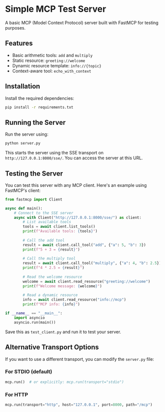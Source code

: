 # Simple MCP Test Server

A basic MCP (Model Context Protocol) server built with FastMCP for testing purposes.

## Features

- Basic arithmetic tools: `add` and `multiply`
- Static resource: `greeting://welcome`
- Dynamic resource template: `info://{topic}`
- Context-aware tool: `echo_with_context`

## Installation

Install the required dependencies:

```bash
pip install -r requirements.txt
```

## Running the Server

Run the server using:

```bash
python server.py
```

This starts the server using the SSE transport on `http://127.0.0.1:8000/sse/`. You can access the server at this URL.

## Testing the Server

You can test this server with any MCP client. Here's an example using FastMCP's client:

```python
from fastmcp import Client

async def main():
    # Connect to the SSE server
    async with Client("http://127.0.0.1:8000/sse/") as client:
        # List available tools
        tools = await client.list_tools()
        print(f"Available tools: {tools}")
        
        # Call the add tool
        result = await client.call_tool("add", {"a": 5, "b": 3})
        print(f"5 + 3 = {result}")
        
        # Call the multiply tool
        result = await client.call_tool("multiply", {"a": 4, "b": 2.5})
        print(f"4 * 2.5 = {result}")
        
        # Read the welcome resource
        welcome = await client.read_resource("greeting://welcome")
        print(f"Welcome message: {welcome}")
        
        # Read a dynamic resource
        info = await client.read_resource("info://mcp")
        print(f"MCP info: {info}")

if __name__ == "__main__":
    import asyncio
    asyncio.run(main())
```

Save this as `test_client.py` and run it to test your server.

## Alternative Transport Options

If you want to use a different transport, you can modify the `server.py` file:

### For STDIO (default)
```python
mcp.run()  # or explicitly: mcp.run(transport="stdio")
```

### For HTTP
```python
mcp.run(transport="http", host="127.0.0.1", port=8000, path="/mcp")
